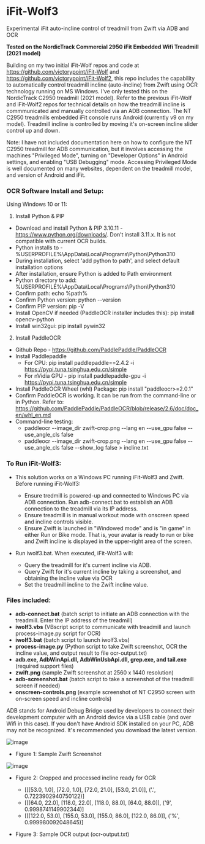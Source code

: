 # iFit-Wolf3
Experimental iFit auto-incline control of treadmill from Zwift via ADB and OCR

**Tested on the NordicTrack Commercial 2950 iFit Embedded Wifi Treadmill (2021 model)**

Building on my two initial iFit-Wolf repos and code at https://github.com/victorypoint/iFit-Wolf and https://github.com/victorypoint/iFit-Wolf2, this repo includes the capability to automatically control treadmill incline (auto-incline) from Zwift using OCR technology running on MS Windows. I've only tested this on the NordicTrack C2950 treadmill (2021 model). Refer to the previous iFit-Wolf and iFit-Wolf2 repos for technical details on how the treadmill incline is commmunicated and manually controlled via an ADB connection. The NT C2950 treadmills embedded iFit console runs Android (currently v9 on my model). Treadmill incline is controlled by moving it's on-screen incline slider control up and down.

Note: I have not included documentation here on how to configure the NT C2950 treadmill for ADB communication, but it involves accessing the machines "Privileged Mode", turning on "Developer Options" in Android settings, and enabling "USB Debugging" mode. Accessing Privileged Mode is well documented on many websites, dependent on the treadmill model, and version of Android and iFit.

### OCR Software Install and Setup:

Using Windows 10 or 11:

1. Install Python & PIP

- Download and install Python & PIP 3.10.11 - https://www.python.org/downloads/. Don’t install 3.11.x. It is not compatible with current OCR builds.
- Python installs to - \%USERPROFILE%\AppData\Local\Programs\Python\Python310
- During installation, select 'add python to path', and select default installation options
- After installation, ensure Python is added to Path environment
- Python directory to add: \%USERPROFILE%\AppData\Local\Programs\Python\Python310
- Confirm path: echo %path%
- Confirm Python version: python --version
- Confirm PIP version: pip -V
- Install OpenCV if needed (PaddleOCR installer includes this): pip install opencv-python
- Install win32gui: pip install pywin32

2. Install PaddleOCR

- Github Repo - https://github.com/PaddlePaddle/PaddleOCR
- Install Paddlepaddle
  - For CPU: pip install paddlepaddle==2.4.2 -i https://pypi.tuna.tsinghua.edu.cn/simple
  - For nVidia GPU - pip install paddlepaddle-gpu -i https://pypi.tuna.tsinghua.edu.cn/simple
- Install PaddleOCR Wheel (whl) Package: pip install "paddleocr>=2.0.1"
- Confirm PaddleOCR is working. It can be run from the command-line or in Python. Refer to: https://github.com/PaddlePaddle/PaddleOCR/blob/release/2.6/doc/doc_en/whl_en.md
- Command-line testing:
  - paddleocr --image_dir zwift-crop.png --lang en --use_gpu false --use_angle_cls false
  - paddleocr --image_dir zwift-crop.png --lang en --use_gpu false --use_angle_cls false --show_log false > incline.txt

### To Run iFit-Wolf3:

- This solution works on a Windows PC running iFit-Wolf3 and Zwift. Before running iFit-Wolf3:
  - Ensure tredmill is powered-up and connected to Windows PC via ADB connection. Run adb-connect.bat to establish an ADB connection to the treadmill via its IP address.
  - Ensure treadmill is in manual workout mode with onscreen speed and incline controls visible.
  - Ensure Zwift is launched in "Windowed mode" and is "in game" in either Run or Bike mode. That is, your avatar is ready to run or bike and Zwift incline is displayed in the upper-right area of the screen. 

- Run iwolf3.bat. When executed, iFit-Wolf3 will:
  - Query the treadmill for it's current incline via ADB.
  - Query Zwift for it's current incline by taking a screenshot, and obtaining the incline value via OCR 
  - Set the treadmill incline to the Zwift incline value.

### Files included:
- **adb-connect.bat** (batch script to initiate an ADB connection with the treadmill. Enter the IP address of the treadmill)
- **iwolf3.vbs** (VBscript script to communicate with treadmill and launch process-image.py script for OCR)
- **iwolf3.bat** (batch script to launch iwolf3.vbs)
- **process-image.py** (Python script to take Zwift screenshot, OCR the incline value, and output result to file ocr-output.txt)
- **adb.exe, AdbWinApi.dll, AdbWinUsbApi.dll, grep.exe, and tail.exe** (required support files)
- **zwift.png** (sample Zwift screenshot at 2560 x 1440 resolution)
- **adb-screenshot.bat** (batch script to take a screenshot of the treadmill screen if needed)
- **onscreen-controls.png** (example screenshot of NT C2950 screen with on-screen speed and incline controls)

ADB stands for Android Debug Bridge used by developers to connect their development computer with an Android device via a USB cable (and over Wifi in this case). If you don't have Android SDK installed on your PC, ADB may not be recognized. It's recommended you download the latest version.

![image](https://user-images.githubusercontent.com/63697253/233869227-bde59dc5-283e-45ba-ba16-2fb43af1d11a.png)
- Figure 1: Sample Zwift Screenshot

![image](https://user-images.githubusercontent.com/63697253/233869278-14649047-2a53-4c7a-8378-536ad78d3716.png)
- Figure 2: Cropped and processed incline ready for OCR

  - [[[53.0, 1.0], [72.0, 1.0], [72.0, 21.0], [53.0, 21.0]], ('.', 0.7223902940750122)]
  - [[[64.0, 22.0], [118.0, 22.0], [118.0, 88.0], [64.0, 88.0]], ('9', 0.9998741149902344)]
  - [[[122.0, 53.0], [155.0, 53.0], [155.0, 86.0], [122.0, 86.0]], ('%', 0.999980092048645)]
- Figure 3: Sample OCR output (ocr-output.txt)

